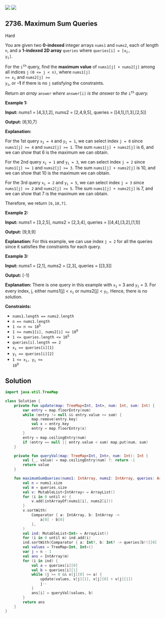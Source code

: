 [![](https://img.shields.io/github/stars/javadev/LeetCode-in-Kotlin?label=Stars&style=flat-square)](https://github.com/javadev/LeetCode-in-Kotlin)
[![](https://img.shields.io/github/forks/javadev/LeetCode-in-Kotlin?label=Fork%20me%20on%20GitHub%20&style=flat-square)](https://github.com/javadev/LeetCode-in-Kotlin/fork)

## 2736\. Maximum Sum Queries

Hard

You are given two **0-indexed** integer arrays `nums1` and `nums2`, each of length `n`, and a **1-indexed 2D array** `queries` where <code>queries[i] = [x<sub>i</sub>, y<sub>i</sub>]</code>.

For the <code>i<sup>th</sup></code> query, find the **maximum value** of `nums1[j] + nums2[j]` among all indices `j` `(0 <= j < n)`, where <code>nums1[j] >= x<sub>i</sub></code> and <code>nums2[j] >= y<sub>i</sub></code>, or **\-1** if there is no `j` satisfying the constraints.

Return _an array_ `answer` _where_ `answer[i]` _is the answer to the_ <code>i<sup>th</sup></code> _query._

**Example 1:**

**Input:** nums1 = [4,3,1,2], nums2 = [2,4,9,5], queries = \[\[4,1],[1,3],[2,5]]

**Output:** [6,10,7]

**Explanation:** 

For the 1st query <code>x<sub>i</sub> = 4</code> and <code>y<sub>i</sub> = 1</code>, we can select index `j = 0` since `nums1[j] >= 4` and `nums2[j] >= 1`. The sum `nums1[j] + nums2[j]` is 6, and we can show that 6 is the maximum we can obtain. 

For the 2nd query <code>x<sub>i</sub> = 1</code> and <code>y<sub>i</sub> = 3</code>, we can select index `j = 2` since `nums1[j] >= 1` and `nums2[j] >= 3`. The sum `nums1[j] + nums2[j]` is 10, and we can show that 10 is the maximum we can obtain. 

For the 3rd query <code>x<sub>i</sub> = 2</code> and <code>y<sub>i</sub> = 5</code>, we can select index `j = 3` since `nums1[j] >= 2` and `nums2[j] >= 5`. The sum `nums1[j] + nums2[j]` is 7, and we can show that 7 is the maximum we can obtain. 

Therefore, we return `[6,10,7]`.

**Example 2:**

**Input:** nums1 = [3,2,5], nums2 = [2,3,4], queries = \[\[4,4],[3,2],[1,1]]

**Output:** [9,9,9]

**Explanation:** For this example, we can use index `j = 2` for all the queries since it satisfies the constraints for each query.

**Example 3:**

**Input:** nums1 = [2,1], nums2 = [2,3], queries = \[\[3,3]]

**Output:** [-1]

**Explanation:** There is one query in this example with <code>x<sub>i</sub></code> = 3 and <code>y<sub>i</sub></code> = 3. For every index, j, either nums1[j] < <code>x<sub>i</sub></code> or nums2[j] < <code>y<sub>i</sub></code>. Hence, there is no solution.

**Constraints:**

*   `nums1.length == nums2.length`
*   `n == nums1.length`
*   <code>1 <= n <= 10<sup>5</sup></code>
*   <code>1 <= nums1[i], nums2[i] <= 10<sup>9</sup></code>
*   <code>1 <= queries.length <= 10<sup>5</sup></code>
*   `queries[i].length == 2`
*   <code>x<sub>i</sub> == queries[i][1]</code>
*   <code>y<sub>i</sub> == queries[i][2]</code>
*   <code>1 <= x<sub>i</sub>, y<sub>i</sub> <= 10<sup>9</sup></code>

## Solution

```kotlin
import java.util.TreeMap

class Solution {
    private fun update(map: TreeMap<Int, Int>, num: Int, sum: Int) {
        var entry = map.floorEntry(num)
        while (entry != null && entry.value <= sum) {
            map.remove(entry.key)
            val x = entry.key
            entry = map.floorEntry(x)
        }
        entry = map.ceilingEntry(num)
        if (entry == null || entry.value < sum) map.put(num, sum)
    }

    private fun queryVal(map: TreeMap<Int, Int>, num: Int): Int {
        val (_, value) = map.ceilingEntry(num) ?: return -1
        return value
    }

    fun maximumSumQueries(nums1: IntArray, nums2: IntArray, queries: Array<IntArray>): IntArray {
        val n = nums1.size
        val m = queries.size
        val v: MutableList<IntArray> = ArrayList()
        for (i in 0 until n) {
            v.add(intArrayOf(nums1[i], nums2[i]))
        }
        v.sortWith(
            Comparator { a: IntArray, b: IntArray ->
                a[0] - b[0]
            },
        )
        val ind: MutableList<Int> = ArrayList()
        for (i in 0 until m) ind.add(i)
        ind.sortWith(Comparator { a: Int?, b: Int? -> queries[b!!][0] - queries[a!!][0] })
        val values = TreeMap<Int, Int>()
        var j = n - 1
        val ans = IntArray(m)
        for (i in ind) {
            val a = queries[i][0]
            val b = queries[i][1]
            while (j >= 0 && v[j][0] >= a) {
                update(values, v[j][1], v[j][0] + v[j][1])
                j--
            }
            ans[i] = queryVal(values, b)
        }
        return ans
    }
}
```
